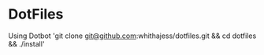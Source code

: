 DotFiles
======

Using Dotbot 'git clone git@github.com:whithajess/dotfiles.git && cd dotfiles
&& ./install'
